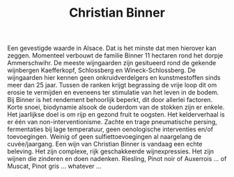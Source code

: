 ﻿---
title: Christian Binner
huis:  Domaine Binner
dept:  Haut-Rhin
regio: Alsace
photo: binner.jpg
layout: wijnhuis

wijnen:
   
    - naam:  Riesling'12
      ref:   Als 12--
      app:   A.O.C. Alsace
      type:  Blanc sec
      cep:   Riesling
      prijs: €14.87

    - naam:  Riesling Grand Cru Wineck-Schlossberg'09
      ref:   Als 0907
      app:   A.O.C. Alsace
      type:  Blanc sec
      cep:   Riesling
      prijs: €22.15
      opm:   Last bottles

    - naam:  Riesling Bildstoecklé'10 
      ref:   Als 1009
      app:   A.O.C. Alsace
      type:  Blanc sec
      cep:   Riesling
      prijs: €20.45
      opm:   Last bottles

    - naam:  Muscat'04
      ref:   Als 0404
      app:   A.O.C. Alsace
      type:  Blanc sec
      cep:   Muscat
      prijs: €13.57

    - naam:  Muscat Cuvée Béatrice'02 
      ref:   Als 0203
      app:   A.O.C. Alsace
      type:  Blanc sec tendre
      cep:   Muscat
      prijs: €17.67
     
    - naam:  Pinot gris'10
      ref:   Als 1002
      app:   A.O.C. Alsace
      type:  Blanc sec
      cep:   Pinot gris
      prijs: €14.36
      
    - naam:  Pinot gris Cuvée Béatrice'07
      ref:   Als 0710
      app:   A.O.C. Alsace
      type:  Blanc tendre
      cep:   Pinot gris
      prijs: €19.15
      
    - naam:  Gewurztraminer Kaefferkopf'04 (Grand Cru)
      ref:   Als 0405
      app:   A.O.C. Alsace
      type:  Blanc sec
      cep:   Gewurztraminer
      prijs: €12.08
      
    - naam:  Gewurztraminer Kaefferkopf Cuvée Béatrice'04 (Grand Cru)
      ref:   Als 0408
      app:   A.O.C. Alsace
      type:  Blanc sec tendre
      cep:   Gewurztraminer
      prijs: €18.60
      
    - naam:  Auxerrois Hinterberg'08
      ref:   Als 0807
      app:   A.O.C. Alsace
      type:  Blanc sec (sans soufre)
      cep:   Auxerrois
      prijs: €15.60
      
    - naam:  Auxerrois Hinterberg'08 (magnum)
      ref:   Als 0809
      app:   A.O.C. Alsace
      type:  Blanc sec (sans soufre)
      cep:   Auxerrois
      prijs: €31.50

    - naam:  Crémant d'Alsace'12 (extra brut)
      ref:   Als 12--
      app:   A.O.C. Alsace
      type:  Méthode traditionelle
      cep:   Riesling
      prijs: €15.95
      
    - naam:  Katz' en Bulles Pinot gris'09 (sans soufre)
      ref:   Als 0903
      app:   Vin de France
      type:  Pétillant naturel (méthode ancestrale)
      cep:   Pinot gris
      prijs: €14.56
      
    - naam:  Pinot noir'08
      ref:   Als 0803
      app:   A.O.C. Alsace
      type:  Rouge
      cep:   Pinot noir
      prijs: €14.57
      
    - naam:  Pinot noir'12 non-filtré (sans soufre)
      ref:   Als 12--
      app:   A.O.C. Alsace
      type:  Rouge
      cep:   Pinot noir
      prijs: €14.87
      opm:   argilo-calcaire
      
    - naam:  Pinot noir'11 non-filtré (sans soufre)
      ref:   Als 1105
      app:   A.O.C. Alsace
      type:  Rouge
      cep:   Pinot noir
      prijs: €15.25
      opm:   cuvée domaine
      
    - naam:  Pinot noir Cuvée Béatrice'10
      ref:   Als 1004
      app:   A.O.C. Alsace
      type:  Rouge
      cep:   Pinot noir
      prijs: €19.15
     
    - naam:  Pinot noir Cuvée Béatrice'07 (magnum)
      ref:   Als 0704
      app:   A.O.C. Alsace
      type:  Rouge
      cep:   Pinot noir
      prijs: €45.95
      
    - naam:  Blanc des Noirs'07 (37.50cl)
      ref:   Als 0709
      app:   A.O.C. Alsace
      type:  Vin gris moelleux
      cep:   Pinot noir
      prijs: €19.15
      
    - naam:  Riesling Kaefferkopf V.T.'98
      ref:   Als 9801
      app:   A.O.C. Alsace
      type:  Blanc moelleux
      cep:   Riesling
      prijs: €25.21
      
    - naam:  Eau de Vie de Vieux Marc de Pinot gris V.T.
      ref:   Als 9801
      app:   
      type:  
      cep:   
      prijs: €34.18
      
    - naam:  Eau de Vie de Marc de Gewurztraminer V.T.
      ref:   
      app:   
      type:  
      cep:   
      prijs: €38.83
      
    - naam:  Eau de Vie de Coing
      ref:   
      app:   
      type:  
      cep:   
      prijs: €45.33
      
    - naam:  Eau de Vie de Quetsch
      ref:   
      app:   
      type:  
      cep:   
      prijs: €45.33
      
    - naam:  Eau de Vie de Poire Williams
      ref:   
      app:   
      type:  
      cep:   
      prijs: €47.83
---
Een gevestigde waarde in Alsace. Dat is het minste dat men hierover kan zeggen. Momenteel verbouwt de familie Binner 11 hectaren rond het dorpje Ammerschwihr. De meeste wijngaarden zijn gesitueerd rond de gekende wijnbergen Kaefferkopf, Schlossberg en Wineck-Schlossberg. De wijngaarden hier kennen geen onkruidverdelgers en kunstmestoffen sinds meer dan 25 jaar. Tussen de ranken krijgt begrassing de vrije loop dit om erosie te vermijden en eveneens ter stimulatie van het leven in de bodem. Bij Binner is het rendement behoorlijk beperkt, dit door allerlei factoren. Korte snoei, biodynamie alsook de ouderdom van de stokken zijn er enkele. Het jaarlijkse doel is om rijp en gezond fruit te oogsten. Het kelderverhaal is er één van non-interventionisme. Zachte en trage pneumatische persing, fermentaties bij lage temperatuur, geen oenologische interventies en/of toevoegingen. Weinig of geen sulfiettoevoegingen al naargelang de cuvée/jaargang.
Een wijn van Christian Binner is vandaag een echte beleving. Het zijn complexe, rijk geschakkeerde wijnexpressies. Het zijn wijnen die zinderen en doen nadenken. Riesling, Pinot noir of Auxerrois ... of Muscat, Pinot gris ... whatever ...    
